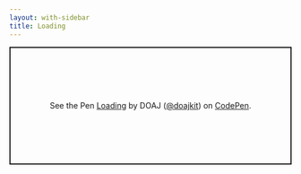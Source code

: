 ```yaml
---
layout: with-sidebar
title: Loading
---
```


<p class="codepen" data-height="210" data-theme-id="dark" data-default-tab="result" data-user="doajkit" data-slug-hash="dyOReyo" style="height: 210px; box-sizing: border-box; display: flex; align-items: center; justify-content: center; border: 2px solid; margin: 1em 0; padding: 1em;" data-pen-title="Loading">
  <span>See the Pen <a href="https://codepen.io/doajkit/pen/dyOReyo">
  Loading</a> by DOAJ (<a href="https://codepen.io/doajkit">@doajkit</a>)
  on <a href="https://codepen.io">CodePen</a>.</span>
</p>
<script async src="https://cpwebassets.codepen.io/assets/embed/ei.js"></script>
